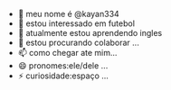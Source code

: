 - 👋 meu nome é @kayan334
- 👀 estou interessado em futebol
- 🌱 atualmente estou aprendendo ingles
- 💞️ estou procurando colaborar ...
- 📫 como chegar ate mim...
- 😄 pronomes:ele/dele ...
- ⚡ curiosidade:espaço ...

<!---
kayan334/kayan334 is a ✨ special ✨ repository because its `README.md` (this file) appears on your GitHub profile.
You can click the Preview link to take a look at your changes.
--->
